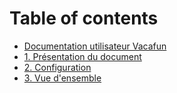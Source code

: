# Table of contents

* [Documentation utilisateur Vacafun](README.md)
* [1. Présentation du document](1.-presentation-du-document.md)
* [2. Configuration](2.-configuration.md)
* [3. Vue d'ensemble](3.-vue-densemble.md)
